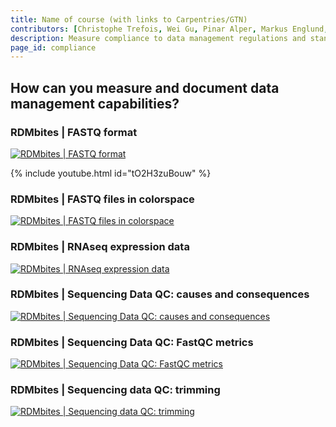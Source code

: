 ```yaml
---
title: Name of course (with links to Carpentries/GTN)
contributors: [Christophe Trefois, Wei Gu, Pinar Alper, Markus Englund, Vera Ortseifen]
description: Measure compliance to data management regulations and standards.
page_id: compliance
---
```


## How can you measure and document data management capabilities?

### RDMbites | FASTQ format

[![RDMbites | FASTQ format](https://img.youtube.com/vi/tO2H3zuBouw/0.jpg)](https://www.youtube.com/watch?v=tO2H3zuBouw)

{% include youtube.html id="tO2H3zuBouw" %}

### RDMbites | FASTQ files in colorspace

[![RDMbites | FASTQ files in colorspace](https://img.youtube.com/vi/-jLf0-0Ukv8/0.jpg)](https://www.youtube.com/watch?v=-jLf0-0Ukv8)

### RDMbites | RNAseq expression data

[![RDMbites | RNAseq expression data](https://img.youtube.com/vi/3Pe9xcGF_Wo/0.jpg)](https://www.youtube.com/watch?v=3Pe9xcGF_Wo)

### RDMbites | Sequencing Data QC: causes and consequences

[![RDMbites | Sequencing Data QC: causes and consequences](https://img.youtube.com/vi/0nFwZC6VZyQ/0.jpg)](https://www.youtube.com/watch?v=0nFwZC6VZyQ)

### RDMbites | Sequencing Data QC: FastQC metrics

[![RDMbites | Sequencing Data QC: FastQC metrics](https://img.youtube.com/vi/wXKxVhOSVa0/0.jpg)](https://www.youtube.com/watch?v=wXKxVhOSVa0)

### RDMbites | Sequencing data QC: trimming

[![RDMbites | Sequencing data QC: trimming](https://img.youtube.com/vi/megMSTmQN7g/0.jpg)](https://www.youtube.com/watch?v=megMSTmQN7g)
